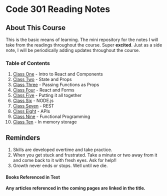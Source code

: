 # Code 301 Reading Notes

## About This Course

This is the basic means of learning. The mini repository for the notes I will take from the readings throughout the course. Super **excited**. Just as a side note, I will be periodically adding updates throughout the course.

### Table of Contents

1. [Class One](class-01.md) - Intro to React and Components
1. [Class Two](class-02.md) - State and Props
1. [Class Three](class-03.md) - Passing Functions as Props
1. [Class Four](class-04.md) - React and Forms
1. [Class Five](class-05.md) - Putting it all together
1. [Class Six](class-06.md) - NODE.js
1. [Class Seven](class-07.md) - REST
1. [Class Eight](class-08.md) - APIs
1. [Class Nine](class-09.md) - Functional Programming
1. [Class Ten](class-10.md) - In memory storage

 <!-- 1. [Class Eleven](class-11.md) - Images, Practical Information, and Flash
1. [Class Twelve](class-12.md) - Chart.js and ```<canvas>```
1. [Class Thirteen](class-13.md) - Persistent Storage
1. [Class Fourteen A/B](class-14.md) - Google Lessons and CSS Tips and Tricks  -->

## Reminders

1. Skills are developed overtime and take practice.
1. When you get stuck and frustrated. Take a minute or two away from it and come back to it with fresh eyes. Ask for help!!
1. Growth never ends or stops. Well until we die.  

#### Books Referenced in Text

<!-- The two books used for the readings are:
* HTML & CSS by Jon Duckett
* Javascript & JQuery by John Duckett -->

**Any articles referenced in the coming pages are linked in the title.**